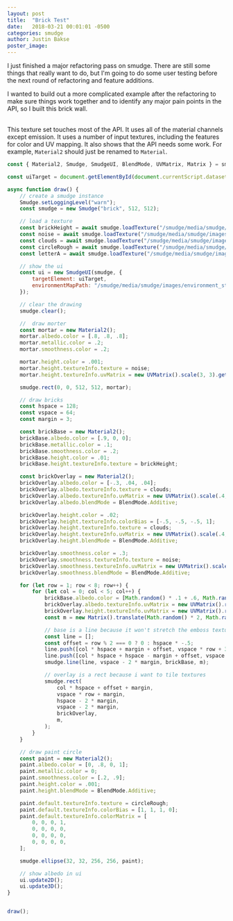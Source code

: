 ```yaml
---
layout: post
title:  "Brick Test"
date:   2018-03-21 00:01:01 -0500
categories: smudge
author: Justin Bakse
poster_image: 
---
```


I just finished a major refactoring pass on smudge. There are still some things that really want to do, but I'm going to do some user testing before the next round of refactoring and feature additions.

I wanted to build out a more complicated example after the refactoring to make sure things work together and to identify any major pain points in the API, so I built this brick wall.
<br/><br/>

<div id="sketch_brick" class="smudge-wrap"></div>
<script src="/smudge/media/brick/brick.js" data-ui-target="sketch_brick"></script>

This texture set touches most of the API. It uses all of the material channels except emission. It uses a number of input textures, including the features for color and UV mapping. It also shows that the API needs some work.  For example, `Material2` should just be renamed to `Material`.

```javascript
const { Material2, Smudge, SmudgeUI, BlendMode, UVMatrix, Matrix } = smudge;

const uiTarget = document.getElementById(document.currentScript.dataset.uiTarget);

async function draw() {
    // create a smudge instance
    Smudge.setLoggingLevel("warn");
    const smudge = new Smudge("brick", 512, 512);

    // load a texture
    const brickHeight = await smudge.loadTexture("/smudge/media/smudge/images/blur_box.png");
    const noise = await smudge.loadTexture("/smudge/media/smudge/images/gaussian_noise.png");
    const clouds = await smudge.loadTexture("/smudge/media/smudge/images/clouds.png");
    const circleRough = await smudge.loadTexture("/smudge/media/smudge/images/circle_rough.png");
    const letterA = await smudge.loadTexture("/smudge/media/smudge/images/letter_a.png");

    // show the ui
    const ui = new SmudgeUI(smudge, {
        targetElement: uiTarget,
        environmentMapPath: "/smudge/media/smudge/images/environment_studio.jpg"
    });

    // clear the drawing
    smudge.clear();

    //  draw morter
    const mortar = new Material2();
    mortar.albedo.color = [.8, .8, .8];
    mortar.metallic.color = .2;
    mortar.smoothness.color = .2;

    mortar.height.color = .001;
    mortar.height.textureInfo.texture = noise;
    mortar.height.textureInfo.uvMatrix = new UVMatrix().scale(3, 3).get();

    smudge.rect(0, 0, 512, 512, mortar);

    // draw bricks
    const hspace = 128;
    const vspace = 64;
    const margin = 3;

    const brickBase = new Material2();
    brickBase.albedo.color = [.9, 0, 0];
    brickBase.metallic.color = .1;
    brickBase.smoothness.color = .2;
    brickBase.height.color = .01;
    brickBase.height.textureInfo.texture = brickHeight;

    const brickOverlay = new Material2();
    brickOverlay.albedo.color = [-.3, .04, .04];
    brickOverlay.albedo.textureInfo.texture = clouds;
    brickOverlay.albedo.textureInfo.uvMatrix = new UVMatrix().scale(.4, .2).get();
    brickOverlay.albedo.blendMode = BlendMode.Additive;

    brickOverlay.height.color = .02;
    brickOverlay.height.textureInfo.colorBias = [-.5, -.5, -.5, 1];
    brickOverlay.height.textureInfo.texture = clouds;
    brickOverlay.height.textureInfo.uvMatrix = new UVMatrix().scale(.4, .2).get();
    brickOverlay.height.blendMode = BlendMode.Additive;

    brickOverlay.smoothness.color = .3;
    brickOverlay.smoothness.textureInfo.texture = noise;
    brickOverlay.smoothness.textureInfo.uvMatrix = new UVMatrix().scale(.6, .3).get();
    brickOverlay.smoothness.blendMode = BlendMode.Additive;

    for (let row = 1; row < 8; row++) {
        for (let col = 0; col < 5; col++) {
            brickBase.albedo.color = [Math.random() * .1 + .6, Math.random() * .1, Math.random() * .1];
            brickOverlay.albedo.textureInfo.uvMatrix = new UVMatrix().rotate(Math.random() * Math.PI).scale(.4, .2).get();
            brickOverlay.height.textureInfo.uvMatrix = new UVMatrix().rotate(Math.random() * Math.PI).scale(.4, .2).get();
            const m = new Matrix().translate(Math.random() * 2, Math.random() * 2);

            // base is a line because it won't stretch the emboss texture
            const line = [];
            const offset = row % 2 === 0 ? 0 : hspace * -.5;
            line.push([col * hspace + margin + offset, vspace * row + 32]);
            line.push([col * hspace + hspace - margin + offset, vspace * row + 32]);
            smudge.line(line, vspace - 2 * margin, brickBase, m);

            // overlay is a rect because i want to tile textures
            smudge.rect(
                col * hspace + offset + margin,
                vspace * row + margin,
                hspace - 2 * margin,
                vspace - 2 * margin,
                brickOverlay,
                m,
            );
        }
    }

    // draw paint circle
    const paint = new Material2();
    paint.albedo.color = [0, .8, 0, 1];
    paint.metallic.color = 0;
    paint.smoothness.color = [.2, .9];
    paint.height.color = .001;
    paint.height.blendMode = BlendMode.Additive;

    paint.default.textureInfo.texture = circleRough;
    paint.default.textureInfo.colorBias = [1, 1, 1, 0];
    paint.default.textureInfo.colorMatrix = [
        0, 0, 0, 1,
        0, 0, 0, 0,
        0, 0, 0, 0,
        0, 0, 0, 0,
    ];

    smudge.ellipse(32, 32, 256, 256, paint);

    // show albedo in ui
    ui.update2D();
    ui.update3D();
}


draw();
```

